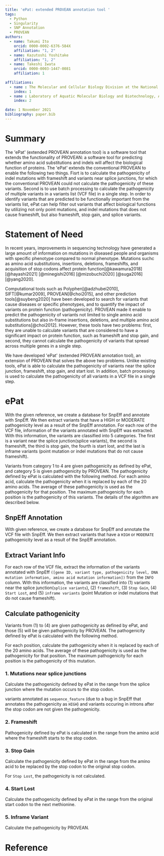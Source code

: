 ```yaml
---
title: 'ePat: extended PROVEAN annotation tool '
tags:
  - Python
  - Singularity
  - SNP Annotation
  - PROVEAN
authors:
  - name: Takumi Ito
    orcid: 0000-0002-6376-584X
    affiliation: "1, 2"
  - name: Kazutoshi Yoshitake
    affiliation: "1, 2"
  - name: Takeshi Iwata
    orcid: 0000-0003-1447-0081
    affiliation: 1
  
affiliations:
  - name : The Molecular and Cellular Biology Division at the National Institute of Sensory Organs (NISO), National Hospital Organization Tokyo Medical Center
    index: 1
  - name : Laboratory of Aquatic Molecular Biology and Biotechnology, Aquatic Bioscience, Graduate school of Agricultural and Life Sciences, The Univresity of Tokyo
    index: 2
    
date: 1 November 2021
bibliography: paper.bib
---
```


# Summary

The 'ePat' (extended PROVEAN annotation tool) is a software tool that extends the functionality of PROVEAN: a software tool for predicting whether amino acid substitutions and indels will affect the biological function of proteins. The 'ePat' extends the conventional PROVEAN to enable the following two things. Fisrt is to calculate the pathogenicity of indel mutations with frameshift and variants near splice junctions, for which the conventional PROVEAN could not calculate the pathogenicity of these variants. Second is to use batch processing to calculate the pathogenicity of multiple variants in a variants list (VCF file) in a single step. In order to identify variants that are predicted to be functionally important from the variants list, ePat can help filter out variants that affect biological functions by utilizing not only point mutations, and indel mutations that does not cause frameshift, but also frameshift, stop gain, and splice variants.

# Statement of Need

In recent years, improvements in sequencing technology have generated a large amount of information on mutations in diseased people and organisms with specific phenotype compared to normal phenotype. Mutations suchc as amino acid substitutions, insertions, deletions, frameshifts, and acquisition of stop codons affect protein function[@kawamura2018] [@hayashi2021] [@minegishi2016] [@mizobuchi2020] [@suga2016] [@yang2020].

Computational tools such as Polyphen[@adzhubei2010], SIFT[@kumar2009], PROVEAN[@choi2015], and other prediction tools[@suybeng2020] have been developed to search for variants that cause diseases or specific phenotypes, and to quantify the impact of variants on protein function (pathogenicity). PROVEAN made it enable to predict the pathogenicity of variants not limited to single amino acid substitutions but also in-frame insertions, deletions, and multiple amino acid substitutions[@choi2012]. However, these tools have two problems: first, they are unable to calculate variants that are considered to have a significant impact on protein function, such as frameshift and stop gain, and second, they cannot calculate the pathogenicity of variants that spread across multiple genes in a single step.

We have developed 'ePat' (extended PROVEAN annotation tool), an extension of PROVEAN that solves the above two problems. Unlike existing tools, ePat is able to calculate the pathogenicity of variants near the splice junction, frameshift, stop gain, and start lost. In addition, batch processing is used to calculate the pathogenicity of all variants in a VCF file in a single step.

# ePat

With the given reference, we create a database for SnpEff and annotate with SnpEff. We then extract variants that have a HIGH or MODERATE pathogenicity level as a result of the SnpEff annotation. For each row of the VCF file, information of the variants annotated with SnpEff was extracted. With this information, the variants are classified into 5 categories. The first is a variant near the splice junction(splice variants), the second is frameshift, the third is stop gain, the fourth is start lost, and the last is inframe variants (point mutation or indel mutations that do not cause frameshift). 

Variants from category 1 to 4 are given pathogenicity as defined by ePat, and category 5 is given pathogenicity by PROVEAN. The pathogenicity defined by ePat is calculated with the following method. For each amino acid, calculate the pathogenicity when it is replaced by each of the 20 amino acids. The average of these pathogenicity is used as the pathogenicity for that position. The maximum pathogenicity for each position is the pathogenicity of this variants. The details of the algorithm are described below.

## SnpEff Annotation

With given reference, we create a database for SnpEff and annotate the VCF file with SnpEff. We then extract variants that have a `HIGH` or `MODERATE` pathogenicity level as a result of the SnpEff annotation.

## Extract Variant Info

For each row of the VCF file, extract the information of the variants annotated with SnpEff `([gene ID, variant type, pathogenicity level, DNA mutation information, amino acid mutation information])` from the `INFO` column. With this information, the variants are classified into (1) variants near the splice junction(`splice variants`), (2) `frameshift`, (3) `Stop Gain`, (4) `Start Lost`, and (5) `inframe variants` (point Mutation or indel mutations that do not cause frameshift).

## Calculate pathogenicity

Variants from (1) to (4) are given pathogenicity as defined by ePat, and those (5) will be given pathogenicity by PROVEAN.
The pathogenicity defined by ePat is calculated with the following method.

For each position, calculate the pathogenicity when it is replaced by each of the 20 amino acids. The average of these pathogenicity is used as the pathogenicity for that position.
The maximum pathogenicity for each position is the pathogenicity of this mutation.

### 1. Mutations near splice junctions
Calculate the pathogenicity defined by ePat in the range from the splice junction where the mutation occurs to the stop codon.

variants annotated as `sequence_feature` (due to a bug in SnpEff that annotates the pathogenicity as `HIGH`) and variants occuring in introns after the stop codon are not given the pathogenicity.

### 2. Frameshift
Pathogenicity defined by ePat is calculated in the range from the amino acid where the frameshift starts to the stop codon.

### 3. Stop Gain
Calculate the pathogenicity defined by ePat in the range from the amino acid to be replaced by the stop codon to the original stop codon.

For `Stop Lost`, the pathogenicity is not calculated.

### 4. Start Lost
Calculate the pathogenicity defined by ePat in the range from the original start codon to the next methionine.

### 5. Inframe Variant
Calculate the pathogenicity by PROVEAN.

# Reference
